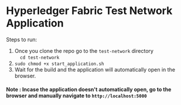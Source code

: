 # Hyperledger Fabric Test Network Application

Steps to run:

1. Once you clone the repo go to the `test-network` directory <br />
   &emsp;`cd test-network`
2. `sudo chmod +x start_application.sh`
3. Wait for the build and the application will automatically open in the browser.

#### Note : Incase the application doesn't automatically open, go to the browser and manually navigate to `http://localhost:5000`
